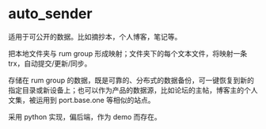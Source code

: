 # auto_sender

适用于可公开的数据。比如摘抄本，个人博客，笔记等。

把本地文件夹与 rum group 形成映射；文件夹下的每个文本文件，将映射一条 trx，自动提交/更新/同步。

存储在 rum group 的数据，既是可靠的、分布式的数据备份，可一键恢复到新的指定目录或新设备上；也可以作为产品的数据源，比如论坛的主帖，博客主的个人文集，被运用到 port.base.one 等相似的站点。

采用 python 实现，偏后端，作为 demo 而存在。
